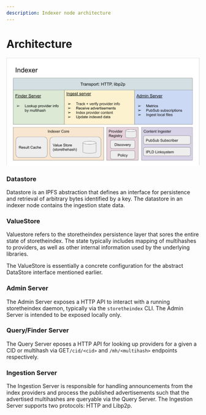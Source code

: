```yaml
---
description: Indexer node architecture
---
```


# Architecture

![Indexer Node Architecture](<../.gitbook/assets/Screenshot 2022-08-01 at 10.28.38 PM.png>)

### **Datastore**

Datastore is an IPFS abstraction that defines an interface for persistence and retrieval of arbitrary bytes identified by a key. The datastore in an indexer node contains the ingestion state data.

### **ValueStore**

Valuestore refers to the storetheindex persistence layer that sores the entire state of storetheindex. The state typically includes mapping of multihashes to providers, as well as other internal information used by the underlying libraries.&#x20;

The ValueStore is essentially a concrete configuration for the abstract DataStore interface mentioned earlier.

### **Admin Server**

The Admin Server exposes a HTTP API to interact with a running storetheindex daemon, typically via the `storetheindex` CLI. The Admin Server is intended to be exposed locally only.

### **Query/Finder Server**

The Query Server eposes a HTTP API for looking up providers for a given a CID or multihash via GET`/cid/<cid>` and `/mh/<multihash>` endpoints respectively.

### **Ingestion Server**

The Ingestion Server is responsible for handling announcements from the index providers and process the published advertisements such that the advertised multihashes are queryable via the Query Server. The Ingestion Server supports two protocols: HTTP and Libp2p.
